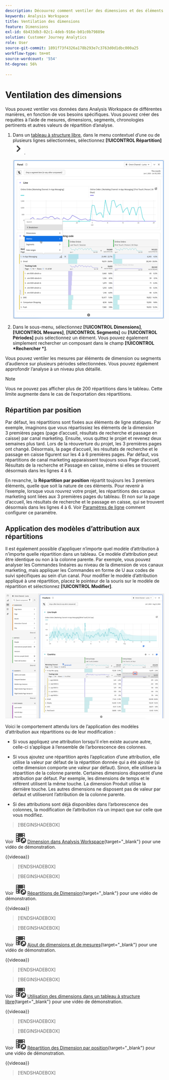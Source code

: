 ```yaml
---
description: Découvrez comment ventiler des dimensions et des éléments de dimension dans Analysis Workspace.
keywords: Analysis Workspace
title: Ventilation des dimensions
feature: Dimensions
exl-id: 6b433db3-02c1-4deb-916e-b01c0b79889e
solution: Customer Journey Analytics
role: User
source-git-commit: 1891f73f4326a178b293e7c3763d0d1dbc000a25
workflow-type: tm+mt
source-wordcount: '554'
ht-degree: 56%

---
```


# Ventilation des dimensions

Vous pouvez ventiler vos données dans Analysis Workspace de différentes manières, en fonction de vos besoins spécifiques. Vous pouvez créer des requêtes à l’aide de mesures, dimensions, segments, chronologies pertinents et autres valeurs de répartition d’analyse.

1. Dans un [tableau à structure libre](/help/analysis-workspace/visualizations/freeform-table/freeform-table.md), dans le menu contextuel d’une ou de plusieurs lignes sélectionnées, sélectionnez **[!UICONTROL Répartition]** ![ChevronRight](/help/assets/icons/ChevronRight.svg).

   ![Résultat de l’étape affichant l’option Créer une alerte à partir de la sélection sélectionnée.](assets/breakdown.png)

1. Dans le sous-menu, sélectionnez **[!UICONTROL Dimensions]**, **[!UICONTROL Mesures]**, **[!UICONTROL Segments]** ou **[!UICONTROL Périodes]** puis sélectionnez un élément. Vous pouvez également simplement rechercher un composant dans le champ **[!UICONTROL *Rechercher *]**.

Vous pouvez ventiler les mesures par éléments de dimension ou segments d’audience sur plusieurs périodes sélectionnées. Vous pouvez également approfondir l’analyse à un niveau plus détaillé.

>[!NOTE]
>
>Vous ne pouvez pas afficher plus de 200 répartitions dans le tableau. Cette limite augmente dans le cas de l’exportation des répartitions.

## Répartition par position

Par défaut, les répartitions sont fixées aux éléments de ligne statiques. Par exemple, imaginons que vous répartissiez les éléments de la dimension 3 premières pages (page d’accueil, résultats de recherche et passage en caisse) par canal marketing. Ensuite, vous quittez le projet et revenez deux semaines plus tard. Lors de la réouverture du projet, les 3 premières pages ont changé. Désormais, la page d’accueil, les résultats de recherche et le passage en caisse figurent sur les 4 à 6 premières pages. Par défaut, vos répartitions de canal marketing apparaissent toujours sous Page d’accueil, Résultats de la recherche et Passage en caisse, même si elles se trouvent désormais dans les lignes 4 à 6.

En revanche, la **Répartition par position** répartit toujours les 3 premiers éléments, quelle que soit la nature de ces éléments. Pour revenir à l’exemple, lorsque vous rouvrez votre projet, les répartitions des canaux marketing sont liées aux 3 premières pages du tableau. Et non sur la page d’accueil, les résultats de recherche et le passage en caisse, qui se trouvent désormais dans les lignes 4 à 6. Voir [Paramètres de ligne](/help/analysis-workspace/visualizations/freeform-table/column-row-settings/table-settings.md) comment configurer ce paramètre.



## Application des modèles d’attribution aux répartitions

Il est également possible d’appliquer n’importe quel modèle d’attribution à n’importe quelle répartition dans un tableau. Ce modèle d’attribution peut être identique ou non à la colonne parente. Par exemple, vous pouvez analyser les Commandes linéaires au niveau de la dimension de vos canaux marketing, mais appliquer les Commandes en forme de U aux codes de suivi spécifiques au sein d’un canal. Pour modifier le modèle d’attribution appliqué à une répartition, placez le pointeur de la souris sur le modèle de répartition et sélectionnez **[!UICONTROL Modifier]**.

![Comparaison de l’attribution des commandes affichant les paramètres Répartition](assets/breakdown-attribution.png)

Voici le comportement attendu lors de l’application des modèles d’attribution aux répartitions ou de leur modification :

* Si vous appliquez une attribution lorsqu’il n’en existe aucune autre, celle-ci s’applique à l’ensemble de l’arborescence des colonnes.

* Si vous ajoutez une répartition après l’application d’une attribution, elle utilise la valeur par défaut de la répartition donnée qui a été ajoutée (si cette dimension comporte une valeur par défaut). Sinon, elle utilisera la répartition de la colonne parente. Certaines dimensions disposent d’une attribution par défaut. Par exemple, les dimensions de temps et le référent utilisent la même touche. La dimension Produit utilise la dernière touche. Les autres dimensions ne disposent pas de valeur par défaut et utiliseront l’attribution de la colonne parente.

* Si des attributions sont déjà disponibles dans l’arborescence des colonnes, la modification de l’attribution n’a un impact que sur celle que vous modifiez.

>[!BEGINSHADEBOX]

Voir ![VideoCheckedOut](/help/assets/icons/VideoCheckedOut.svg) [Dimension dans Analysis Workspace](https://video.tv.adobe.com/v/41370?quality=12&learn=on&captions=fre_fr){target="_blank"} pour une vidéo de démonstration.

{{videoaa}}

>[!ENDSHADEBOX]


>[!BEGINSHADEBOX]

Voir ![VideoCheckedOut](/help/assets/icons/VideoCheckedOut.svg) [Répartitions de Dimension](https://video.tv.adobe.com/v/327335?quality=12&learn=on&captions=fre_fr){target="_blank"} pour une vidéo de démonstration.

{{videoaa}}

>[!ENDSHADEBOX]


>[!BEGINSHADEBOX]

Voir ![VideoCheckedOut](/help/assets/icons/VideoCheckedOut.svg) [Ajout de dimensions et de mesures](https://video.tv.adobe.com/v/33639?quality=12&learn=on&captions=fre_fr){target="_blank"} pour une vidéo de démonstration.

{{videoaa}}

>[!ENDSHADEBOX]


>[!BEGINSHADEBOX]

Voir ![VideoCheckedOut](/help/assets/icons/VideoCheckedOut.svg) [Utilisation des dimensions dans un tableau à structure libre](https://video.tv.adobe.com/v/328528?quality=12&learn=on&captions=fre_fr){target="_blank"} pour une vidéo de démonstration.

{{videoaa}}

>[!ENDSHADEBOX]


>[!BEGINSHADEBOX]

Voir ![VideoCheckedOut](/help/assets/icons/VideoCheckedOut.svg) [Répartition des Dimension par position](https://video.tv.adobe.com/v/327410?captions=fre_fr){target="_blank"} pour une vidéo de démonstration.

{{videoaa}}

>[!ENDSHADEBOX]



